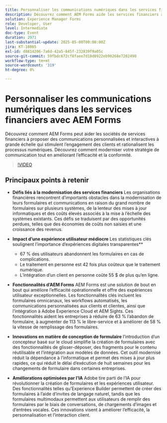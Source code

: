 ```yaml
---
title: Personnaliser les communications numériques dans les services financiers avec AEM Forms
description: Découvrez comment AEM Forms aide les services financiers à fournir des communications personnalisées et évolutives qui renforcent l’engagement, l’efficacité et la conformité.
solution: Experience Manager Forms
role: Developer, User
level: Intermediate
doc-type: Event
duration: 2971
last-substantial-update: 2025-05-08T00:00:00Z
jira: KT-18065
exl-id: d8814206-7a6d-42a5-845f-232839f9a05c
source-git-commit: 59fbdc672cf8faee7d18d0922eb90268e7202490
workflow-type: tm+mt
source-wordcount: '319'
ht-degree: 0%

---
```


# Personnaliser les communications numériques dans les services financiers avec AEM Forms

Découvrez comment AEM Forms peut aider les sociétés de services financiers à proposer des communications personnalisées et interactives à grande échelle qui stimulent l’engagement des clients et rationalisent les processus numériques. Découvrez comment moderniser votre stratégie de communication tout en améliorant l’efficacité et la conformité.

>[!VIDEO](https://video.tv.adobe.com/v/3458104/?learn=on&enablevpops)

## Principaux points à retenir

* **Défis liés à la modernisation des services financiers** Les organisations financières rencontrent d’importants obstacles dans la modernisation de leurs formulaires et communications en raison du grand nombre de formulaires sur plusieurs systèmes, de la lenteur des mises à jour informatiques et des coûts élevés associés à la mise à l’échelle des systèmes existants. Ces défis se traduisent par des opportunités perdues, telles que des économies de coûts non saisies et une croissance des revenus.

* **Impact d’une expérience utilisateur médiocre** Les statistiques clés soulignent l’importance d’expériences digitales transparentes**

   * 67 % des utilisateurs abandonnent les formulaires en cas de complications.
   * Le traitement en personne est 42 fois plus coûteux que le traitement numérique.
   * L’intégration d’un client en personne coûte 55 $ de plus qu’en ligne.

* **Fonctionnalités d’AEM Forms** AEM Forms est une solution de bout en bout qui améliore l’efficacité opérationnelle et offre des expériences utilisateur exceptionnelles. Les fonctionnalités clés incluent les formulaires omnicanaux, les workflows automatisés, les communications personnalisées aux clients et clientes, ainsi que l’intégration à Adobe Experience Cloud et AEM Sights. Ces fonctionnalités aident les entreprises à réduire de 63 % l’abandon de formulaire, à augmenter de 113 % le libre-service et à améliorer de 58 % la vitesse de remplissage des formulaires.

* **Innovations en matière de conception de formulaire** l’introduction d’un concepteur basé sur le cloud simplifie la création de formulaires avec des fonctionnalités de glisser-déposer, des fragments pour le contenu réutilisable et l’intégration aux modèles de données. Cet outil modernisé réduit la dépendance à l’informatique et permet des mises à jour plus rapides, ce qui réduit le délai d’exécution de huit semaines pour les changements de formulaire dans certaines entreprises.

* **Améliorations optimisées par l’IA** Adobe tire parti de l’IA pour révolutionner la création de formulaires et les expériences utilisateur. Des fonctionnalités telles qu’Experience Builder permettent de créer des formulaires à l’aide d’invites de langage naturel, tandis que les formulaires multimodaux permettent aux utilisateurs de remplir des formulaires par le biais de conversations, de chargements d’images et d’entrées vocales. Ces innovations visent à améliorer l’efficacité, la personnalisation et l’interaction client.
